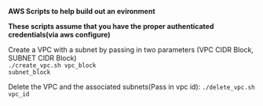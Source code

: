**AWS Scripts to help build out an evironment**

<b>These scripts assume that you have the proper authenticated credentials(via aws configure)</b>

Create a VPC with a subnet by passing in two parameters (VPC CIDR Block, SUBNET CIDR Block)
<br/>
<code>./create_vpc.sh vpc_block subnet_block</code>

Delete the VPC and the associated subnets(Pass in vpc id): <code>./delete_vpc.sh vpc_id</code>